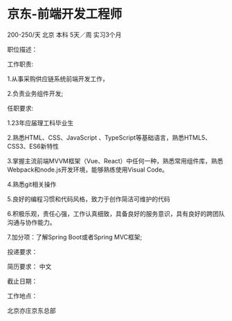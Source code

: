 # 京东-前端开发工程师

200-250/天 北京 本科 5天／周 实习3个月

职位描述：

工作职责:

1.从事采购供应链系统前端开发工作，

2.负责业务组件开发;

任职要求:

1.23年应届理工科毕业生

2.熟悉HTML、CSS、JavaScript 、TypeScript等基础语言，熟悉HTML5、CSS3、ES6新特性

3.掌握主流前端MVVM框架（Vue、React）中任何一种，熟悉常用组件库，熟悉Webpack和node.js开发环境，能够熟练使用Visual Code。

4.熟悉git相关操作

5.良好的编程习惯和代码风格，致力于创作简洁可维护的代码

6.积极乐观，责任心强，工作认真细致，具备良好的服务意识，具有良好的跨团队沟通与协作能力。

7.加分项：了解Spring Boot或者Spring MVC框架;



投递要求：

简历要求： 中文

截止日期：

工作地点：

北京亦庄京东总部